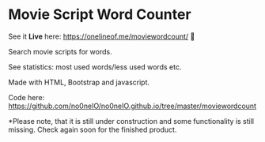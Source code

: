 # Movie Script Word Counter

See it **Live** here: https://onelineof.me/moviewordcount/ :movie_camera:

Search movie scripts for words. 

See statistics: most used words/less used words etc.

Made with HTML, Bootstrap and javascript.

Code here: https://github.com/no0neIO/no0neIO.github.io/tree/master/moviewordcount

*Please note, that it is still under construction and some functionality is still missing. Check again soon for the finished product.
